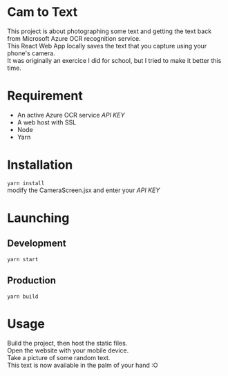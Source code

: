 # Cam to Text
This project is about photographing some text and getting the text back from Microsoft Azure OCR recognition service.  
This React Web App locally saves the text that you capture using your phone's camera.  
It was originally an exercice I did for school, but I tried to make it better this time.

# Requirement
- An active Azure OCR service *API KEY*
- A web host with SSL
- Node
- Yarn

# Installation
`yarn install`  
modify the CameraScreen.jsx and enter your *API KEY*

# Launching
## Development
`yarn start`

## Production
`yarn build`

# Usage
Build the project, then host the static files.  
Open the website with your mobile device.  
Take a picture of some random text.  
This text is now available in the palm of your hand :O